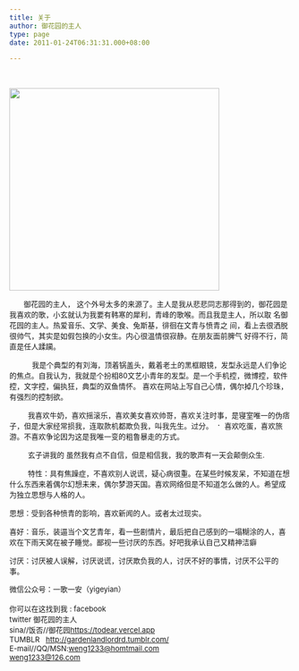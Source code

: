 ```yaml
---
title: 关于
author: 御花园的主人
type: page
date: 2011-01-24T06:31:31.000+08:00

---
```

&nbsp;

<span style="font-size: xx-large;"><strong><a href="https://todear.vercel.app/about/http_imgload-5/" rel="attachment wp-att-988"><img class="aligncenter size-full wp-image-988" src="/wp-content/uploads/2011/01/http_imgload-1.jpg" alt="" width="375" height="362" /></a><br /> </strong></span>

<p style="text-align: left;">
  <span style="font-size: small;">       御花园的主人， 这个外号太多的来源了。主人是我从悲悲同志那得到的，御花园是我喜欢的歌，小玄就认为我要有韩寒的犀利，青峰的歌喉。而且我是主人，所以取 名御花园的主人。热爱音乐、文学、美食、兔斯基，徘徊在文青与愤青之 间，看上去很洒脱很帅气，其实是如假包换的小女生。内心很温情很寂静。在朋友面前脾气 好得不行，简直是任人蹂躏。</span>
</p>

<p style="text-align: left;">
  <span style="font-size: small;">           我是个典型的有刘海，顶着锅盖头，戴着老土的黑框眼镜，发型永远是人们争论的焦点。自我认为，我就是个扮相80文艺小青年的发型。是一个手机控，微博控，软件控，文字控，偏执狂，典型的双鱼情怀。 喜欢在网站上写自己心情，偶尔掉几个珍珠，有强烈的控制欲。</span>
</p>

<p style="text-align: left;">
  <span style="font-size: small;">         我喜欢牛奶，喜欢摇滚乐，喜欢美女喜欢帅哥，喜欢关注时事，是寝室唯一的伪痞子，但是大家经常损我，连取款机都欺负我，叫我先生。过分。 <img src="/smilies/我的.gif" alt="：cry：" class="wp-smiley" style="height: 1em; max-height: 1em;" /> 喜欢吃蛋，喜欢旅游。不喜欢争论因为这是我唯一变的粗鲁暴走的方式。</span>
</p>

<p style="text-align: left;">
  <span style="font-size: small;">         玄子讲我的 虽然我有点不自信，但是相信我，我的歌声有一天会颠倒众生.</span>
</p>

<span style="font-size: small;">         特性：具有焦躁症，不喜欢别人说谎，疑心病很重。在某些时候发呆，不知道在想什么东西来着偶尔幻想未来，偶尔梦游天国。喜欢网络但是不知道怎么做的人。希望成为独立思想与人格的人。</span>

<span style="font-size: small;">思想：受到各种愤青的影响，喜欢新闻的人。或者太过现实。</span>

<span style="font-size: small;">喜好：音乐，装逼当个文艺青年，看一些剧情片，最后把自己感到的一塌糊涂的人，喜欢在下雨天窝在被子睡觉。鄙视一些讨厌的东西。好吧我承认自己又精神洁癖</span>

<span style="font-size: small;">讨厌：讨厌被人误解，讨厌说谎，讨厌欺负我的人，讨厌不好的事情，讨厌不公平的事。</span>

<span style="font-size: small;"><span style="line-height: 19.5px;">微信公众号：一歌一安（yigeyian）</span></span>

<span style="font-size: small;">你可以在这找到我 : facebook</span>  
 <span style="font-size: small;">twitter 御花园的主人</span>  
 <span style="font-size: small;">sina//饭否//御花园<a href="http://landlord.tk" target="_blank">https://todear.vercel.app<br /> </a>TUMBLR   <a href="http://gardenlandlord.tumblr.com/" target="_blank">http://gardenlandlordrd.tumblr.com/<br /> </a>E-mail//QQ/MSN:weng1233@homtmail.com</span>  
 <span style="font-size: small;">weng1233@126.com</span>